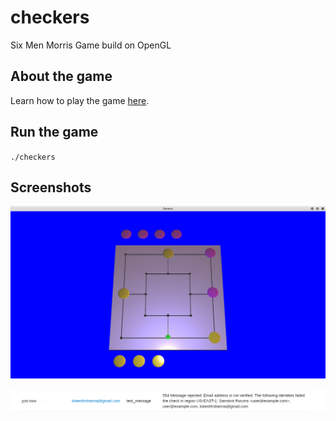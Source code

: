 # checkers
Six Men Morris Game build on OpenGL

## About the game
Learn how to play the game [here](https://en.wikipedia.org/wiki/Nine_men%27s_morris).

## Run the game
`./checkers`

## Screenshots
![1](1.png)

![2](2.png)
